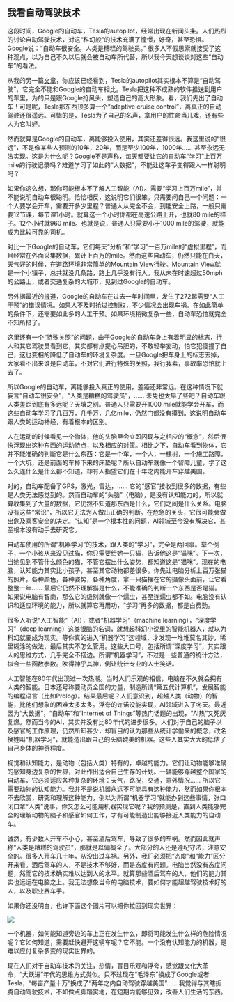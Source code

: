 　　 

## 我看自动驾驶技术

这段时间，Google的自动车，Tesla的autopilot，经常出现在新闻头条。人们热烈的讨论自动驾驶技术，对这“科幻般”的技术充满了憧憬，好奇，甚至恐惧。Google说：“自动车很安全。人类是糟糕的驾驶员。” 很多人不假思索就接受了这种观点，以为自己不久以后就会被自动车所代替，所以我今天想谈谈对这些“自动车”的看法。

从我的另一篇[文章](http://www.jianshu.com/p/1f6f624d9815)，你应该已经看到，Tesla的autopilot其实根本不算是“自动驾驶”，它完全不能和Google的自动车相比。Tesla把这种不成熟的软件推送到用户的车里，为的只是跟Google抢风头，塑造自己的高大形象。看，我们先出了自动车！可是呢，Tesla那东西顶多算一个“adaptive cruise control”，离真正的自动驾驶还很遥远。可惜的是，Tesla为了自己的名声，拿用户的性命当儿戏，还有些人为它叫好。

然而就算是Google的自动车，离能够投入使用，其实还差得很远。我这里说的“很远”，不是像某些人预测的10年，20年，而是至少100年，1000年…… 甚至永远无法实现。这是为什么呢？Google不是声称，每天都要让它的自动车“学习”上百万mile的行驶记录吗？难道学习了如此的“大数据”，不能让这车子变得跟人一样聪明吗？

如果你这么想，那你可能根本不了解人工智能（AI）。需要“学习上百万mile”，并不能说明自动车很聪明。恰恰相反，这说明它们很笨。只需要问自己一个问题：一个人要学会开车，需要开多少里程？普通人从完全不会，到能安全上路，一般只需要12节课，每节课1小时。就算这一个小时你都在高速公路上开，也就80 mile的样子。12个小时就960 mile。也就是说，普通人只需要小于1000 mile的驾驶，就能成为比较可靠的司机。

对比一下Google的自动车，它们每天“分析”和“学习”一百万mile的“虚拟里程”，而且经常在外面采集数据，累计上百万的mile。然而这些自动车，仍然只能在白天，天气好的时候，在道路环境非常简单的Mountain View行驶。Mountain View就是一个小镇子，总共就没几条路，路上几乎没有行人。我从未在时速超过50mph的公路上，或者交通复杂的大城市，见到过Google的自动车。

另外据最近的[报道](http://www.forbes.com/sites/brookecrothers/2016/01/13/google-self-driving-car-failures-total-272-over-one-year-but-improvement-seen)，Google的自动车在过去一年时间里，发生了272起需要“人工干预”的错误情况。如果人不及时抢过控制权，不少情况会出现车祸。在如此简单的条件下，还需要如此多的人工干预。如果环境稍微复杂一些，自动车恐怕就完全不知所措了。

这里还有一个“特殊关照”的问题，由于Google的自动车身上有着明显的标志，行人和其它驾驶员看到它，其实都有点提心吊胆的，不敢轻举妄动，怕它犯傻撞了自己，这也变相的降低了自动车的环境复杂度。一旦Google把车身上的标志去掉，大家看不出来谁是自动车，不对它们进行特殊的关照，我行我素，事故率恐怕就上去了。

所以Google的自动车，离能够投入真正的使用，差距还非常远。在这种情况下就妄言“自动车很安全”，“人类是糟糕的驾驶员”，…… 未免也太早了些吧？自动车跟人类差距到底有多远呢？天壤之别。普通人只需要开1000 mile就能学会开车，而这些自动车学习了几百万，几千万，几亿mile，仍然门都没有摸到。这说明自动车跟人类的运动神经，有着根本的区别。

人在运动的时候看见一个物体，他的头脑里会立即闪现与之相应的“概念”，然后很快浮现出这种东西的运动特点，以及相应的对策。相比之下，自动车看到物体，它并不能准确的判断它是什么东西：它是一个车，一个人，一棵树，一个施工路障，一个大坑，还是前面的车掉下来的床垫呢？所以自动车就像一个智障儿童，学了这么久连什么是什么都不知道，却有人指望它们在十年之内能开车穿越美国。

对的，自动车配备了GPS，激光，雷达，…… 它的“感官”接收到很多的数据，有些是人类无法感觉到的。然而自动车的“头脑”（电脑），是没有认知能力的，所以就算收集到了大量的数据，它仍然不知道那东西是什么，它们之间是什么关系。电脑没有这些“常识”，所以它无法为人做出正确的判断。在危急的关头，它很可能会做出危及乘客安全的决定。“认知”是一个根本性的问题，AI领域至今没有解决它，甚至根本没有动手去研究它。

自动车使用的所谓“机器学习”的技术，跟人类的“学习”，完全是两回事。举个例子，一个小孩从来没见过猫，你只需要给她一只猫，告诉他这是“猫咪”。下一次，当她见到不管什么颜色的猫，不管它摆出什么姿势，都知道这是“猫咪”。现在的电脑，认知能力其实比小孩子，甚至其它动物都差很多。你先让电脑分析上百万张猫的照片，各种颜色，各种姿势，各种角度，拿一只猫摆在它的摄像头面前，让它看整整一年…… 最后它仍然不理解猫是什么，不能准确的判断一个东西是否是猫。如果说电脑有智商，那么它的级别就像一个蠕虫，甚至连蠕虫都不如。电脑没有认识和适应环境的能力，所以就算它再用功，“学习”再多的数据，都是白费劲。

很多人听说“人工智能”（AI），或者“机器学习”（machine learning），“深度学习”（deep learning）这类很酷的名词，就想起科幻小说里的智能机器人，就以为科幻就要成为现实。等你真的进入“机器学习”这领域，才发现一堆堆莫名其妙，稀里糊涂的做法，最后其实不怎么管用。这些大口号，包括所谓“深度学习”，其实跟人的思维方式，几乎完全不搭边。所谓“机器学习”，不过是一些普通的统计方法，拟合一些函数参数。吹得神乎其神，倒让统计专业的人士笑话。

人工智能在80年代出现过一次热潮。当时人们乐观的相信，电脑在不久就会拥有人类的智能。日本还号称要动员全国的力量，制造所谓“第五代计算机”，发展智能的编程语言（比如Prolog）。结果最后呢？人们意识到，超越人类（动物）的智能，比他们想象的困难太多太多。浮夸的许诺没能实现，AI领域进入了冬天。最近因为“大数据”，“自动车”和“Internet of Things”等热门话题的出现，“AI热”又死灰复燃。然而当今的AI，其实并没有比80年代的进步很多。人们对于自己的脑子以及感官的工作原理，仍然所知甚少，却盲目的认为那些从统计学偷来的概念，改名换姓叫“机器学习”，就能造出跟自己的头脑媲美的机器。这些人其实大大的低估了自己身体的神奇程度。

视觉和认知能力，是动物（包括人类）特有的，卓越的能力。它们让动物能够准确的感知身边复杂的世界，对此作出适合自己生存的计划。一辆能够穿越整个国家的自动车，它必须适应各种复杂的环境：天气，路况，交通，意外情况…… 所以它需要动物的认知能力。我并不是说机器永远不可能具有这种能力，然而如果你根本不去欣赏，研究和理解这种能力，倒以为所谓“机器学习”就能办到这些事情，张口闭口拿“人类”说事，你又怎么可能用机器实现它呢？我的预测是，直到人类能够完全的理解动物的脑子和感官如何工作，才有可能制造出能够接近人类能力的自动车。

诚然，有少数人开车不小心，甚至酒后驾车，导致了很多的车祸。然而因此就声称“人类是糟糕的驾驶员”，那就是以偏概全了。大部分的人还是遵纪守法，注意安全的。很多人开车几十年，从没出过车祸。另外，我们必须把“态度”和“能力”区分开来看。酒后驾车的人，不是技术不够好，而是态度有问题。电脑当然没有态度问题，然而它的技术确实难以达到人的水平。就算那些酒后驾车的人，他们的能力其实也远远在电脑之上。我无法想象当今的电脑技术，要如何才能超越驾驶技术好的人，以及职业赛车手。

如果你还没明白，也许下面这个图片可以把你拉回到现实世界：

![](http://upload-images.jianshu.io/upload_images/68562-39e22022670591ee.jpg?imageMogr2/auto-orient/strip%7CimageView2/2/w/400)

一个机器，如何能知道旁边的车上正在发生什么，即将可能发生什么样的危险情况呢？它如何知道，需要赶快避开这辆车呢？它不能。一个没有认知能力的机器，是难以应付复杂多变的现实世界的。

现在人们对于自动车技术的关注，热情，盲目乐观和浮夸，感觉跟文化大革命，“大跃进”年代的思维方式类似。只不过现在“毛泽东”换成了Google或者Tesla，“每亩产量十万”换成了“两年之内自动驾驶穿越美国”…… 我觉得与其瞎折腾自动驾驶技术，不如做点脚踏实地，在短期内能够见效，改善人们生活的东西。
